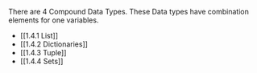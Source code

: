 There are 4 Compound Data Types. These Data types have combination elements for one variables.

- [[1.4.1 List]]
- [[1.4.2 Dictionaries]]
- [[1.4.3 Tuple]]
- [[1.4.4 Sets]]

